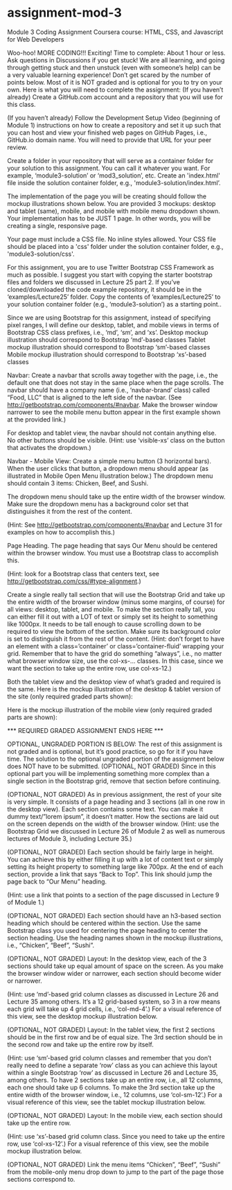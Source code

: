 # assignment-mod-3

Module 3 Coding Assignment
Coursera course: HTML, CSS, and Javascript for Web Developers

Woo-hoo! MORE CODING!!! Exciting!
Time to complete: About 1 hour or less. Ask questions in Discussions if you get stuck! We are all learning, and going through getting stuck and then unstuck (even with someone’s help) can be a very valuable learning experience!
Don’t get scared by the number of points below. Most of it is NOT graded and is optional for you to try on your own.
Here is what you will need to complete the assignment:
(If you haven’t already) Create a GitHub.com account and a repository that you will use for this class.


(If you haven’t already) Follow the Development Setup Video (beginning of Module 1) instructions on how to create a repository and set it up such that you can host and view your finished web pages on GitHub Pages, i.e., GitHub.io domain name. You will need to provide that URL for your peer review.


Create a folder in your repository that will serve as a container folder for your solution to this assignment. You can call it whatever you want. For example, ‘module3-solution’ or ‘mod3_solution’, etc. Create an 'index.html' file inside the solution container folder, e.g., 'module3-solution/index.html’.


The implementation of the page you will be creating should follow the mockup illustrations shown below. You are provided 3 mockups: desktop and tablet (same), mobile, and mobile with mobile menu dropdown shown. Your implementation has to be JUST 1 page. In other words, you will be creating a single, responsive page.


Your page must include a CSS file. No inline styles allowed. Your CSS file should be placed into a 'css' folder under the solution container folder, e.g., 'module3-solution/css'.


For this assignment, you are to use Twitter Bootstrap CSS Framework as much as possible. I suggest you start with copying the starter bootstrap files and folders we discussed in Lecture 25 part 2. If you’ve cloned/downloaded the code example repository, it should be in the ‘examples/Lecture25’ folder. Copy the contents of ‘examples/Lecture25’ to your solution container folder (e.g., ‘module3-solution’) as a starting point..


Since we are using Bootstrap for this assignment, instead of specifying pixel ranges, I will define our desktop, tablet, and mobile views in terms of Bootstrap CSS class prefixes, i.e., ‘md’, ‘sm’, and ‘xs’.
Desktop mockup illustration should correspond to Bootstrap ‘md’-based classes
Tablet mockup illustration should correspond to Bootstrap ‘sm’-based classes
Mobile mockup illustration should correspond to Bootstrap ‘xs’-based classes


Navbar: Create a navbar that scrolls away together with the page, i.e., the default one that does not stay in the same place when the page scrolls. The navbar should have a company name (i.e., ‘navbar-brand’ class) called “Food, LLC” that is aligned to the left side of the navbar. (See http://getbootstrap.com/components/#navbar. Make the browser window narrower to see the mobile menu button appear in the first example shown at the provided link.)

For desktop and tablet view, the navbar should not contain anything else. No other buttons should be visible. (Hint: use ‘visible-xs’ class on the button that activates the dropdown.)


Navbar - Mobile View: Create a simple menu button (3 horizontal bars). When the user clicks that button, a dropdown menu should appear (as illustrated in Mobile Open Menu illustration below.) The dropdown menu should contain 3 items: Chicken, Beef, and Sushi.

The dropdown menu should take up the entire width of the browser window. Make sure the dropdown menu has a background color set that distinguishes it from the rest of the content.

(Hint: See http://getbootstrap.com/components/#navbar and Lecture 31 for examples on how to accomplish this.)


 Page Heading. The page heading that says Our Menu should be centered within the browser window. You must use a Bootstrap class to accomplish this.

(Hint: look for a Bootstrap class that centers text, see http://getbootstrap.com/css/#type-alignment.)


 Create a single really tall section that will use the Bootstrap Grid and take up the entire width of the browser window (minus some margins, of course) for all views: desktop, tablet, and mobile. To make the section really tall, you can either fill it out with a LOT of text or simply set its height to something like 1000px. It needs to be tall enough to cause scrolling down to be required to view the bottom of the section. Make sure its background color is set to distinguish it from the rest of the content. (Hint: don’t forget to have an element with a class=’container’ or class=’container-fluid’ wrapping your grid. Remember that to have the grid do something “always”, i.e., no matter what browser window size, use the col-xs-... classes. In this case, since we want the section to take up the entire row, use col-xs-12.)


Both the tablet view and the desktop view of what’s graded and required is the same. Here is the mockup illustration of the desktop & tablet version of the site (only required graded parts shown):

Here is the mockup illustration of the mobile view (only required graded parts are shown):

*** REQUIRED GRADED ASSIGNMENT ENDS HERE ***






OPTIONAL, UNGRADED PORTION IS BELOW:
The rest of this assignment is not graded and is optional, but it’s good practice, so go for it if you have time. The solution to the optional ungraded portion of the assignment below does NOT have to be submitted.
(OPTIONAL, NOT GRADED) Since in this optional part you will be implementing something more complex than a single section in the Bootstrap grid, remove that section before continuing.
 
(OPTIONAL, NOT GRADED) As in previous assignment, the rest of your site is very simple. It consists of a page heading and 3 sections (all in one row in the desktop view). Each section contains some text. You can make it dummy text/”lorem ipsum”, it doesn’t matter. How the sections are laid out on the screen depends on the width of the browser window. (Hint: use the Bootstrap Grid we discussed in Lecture 26 of Module 2 as well as numerous lectures of Module 3, including Lecture 35.)


 (OPTIONAL, NOT GRADED) Each section should be fairly large in height. You can achieve this by either filling it up with a lot of content text or simply setting its height property to something large like 700px. At the end of each section, provide a link that says “Back to Top”. This link should jump the page back to “Our Menu” heading. 

(Hint: use a link that points to a section of the page discussed in Lecture 9 of Module 1.) 


 (OPTIONAL, NOT GRADED) Each section should have an h3-based section heading which should be centered within the section. Use the same Bootstrap class you used for centering the page heading to center the section heading. Use the heading names shown in the mockup illustrations, i.e., “Chicken”, “Beef”, “Sushi”.


 (OPTIONAL, NOT GRADED) Layout: In the desktop view, each of the 3 sections should take up equal amount of space on the screen. As you make the browser window wider or narrower, each section should become wider or narrower. 

(Hint: use ‘md’-based grid column classes as discussed in Lecture 26 and Lecture 35 among others. It’s a 12 grid-based system, so 3 in a row means each grid will take up 4 grid cells, i.e., ‘col-md-4’.) 
For a visual reference of this view, see the desktop mockup illustration below.


 (OPTIONAL, NOT GRADED) Layout: In the tablet view, the first 2 sections should be in the first row and be of equal size. The 3rd section should be in the second row and take up the entire row by itself. 

(Hint: use ‘sm’-based grid column classes and remember that you don’t really need to define a separate ‘row’ class as you can achieve this layout within a single Bootstrap ‘row’ as discussed in Lecture 26 and Lecture 35, among others. To have 2 sections take up an entire row, i.e., all 12 columns, each one should take up 6 columns. To make the 3rd section take up the entire width of the browser window, i.e., 12 columns, use ‘col-sm-12’.) 
For a visual reference of this view, see the tablet mockup illustration below.


 (OPTIONAL, NOT GRADED) Layout: In the mobile view, each section should take up the entire row. 

(Hint: use ‘xs’-based grid column class. Since you need to take up the entire row, use ‘col-xs-12’.) 
For a visual reference of this view, see the mobile mockup illustration below.


 (OPTIONAL, NOT GRADED) Link the menu items “Chicken”, “Beef”, “Sushi” from the mobile-only menu drop down to jump to the part of the page those sections correspond to.


